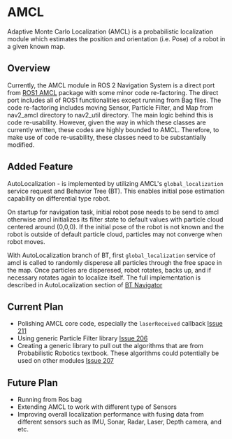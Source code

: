 # AMCL
Adaptive Monte Carlo Localization (AMCL) is a probabilistic localization module which estimates the position and orientation (i.e. Pose) of a robot in a given known map.

## Overview
Currently, the AMCL module in ROS 2 Navigation System is a direct port from [ROS1 AMCL](http://wiki.ros.org/amcl) package with some minor code re-factoring. The direct port includes all of ROS1 functionalities except running from Bag files. The code re-factoring includes moving Sensor, Particle Filter, and Map from nav2_amcl directory to nav2_util directory. The main logic behind this is code re-usability.  However, given the way in which these classes are currently written, these codes are highly bounded to AMCL.  Therefore, to make use of code re-usability, these classes need to be substantially modified.
## Added Feature
AutoLocalization - is implemented by utilizing AMCL's `global_localization` service request and Behavior Tree (BT).  This enables initial pose estimation capability on differential type robot.

On startup for navigation task, initial robot pose needs to be send to amcl otherwise amcl initializes its filter state to default values with particle cloud centered around (0,0,0). If the initial pose of the robot is not known and the robot is outside of default particle cloud, particles may not converge when robot moves.

With AutoLocalization branch of BT, first `global_localization` service of amcl is called to randomly disperese all particles through the free space in the map. Once particles are disperesed, robot rotates, backs up, and if necessary rotates again to localize itself. The full implementation is described in AutoLocalization section of [BT Navigator](https://github.com/ros-planning/navigation2/blob/master/nav2_bt_navigator/README.md)
## Current Plan
* Polishing AMCL core code, especially the `laserReceived` callback [Issue 211](https://github.com/ros-planning/navigation2/issues/211)
* Using generic Particle Filter library [Issue 206](https://github.com/ros-planning/navigation2/issues/206)
* Creating a generic library to pull out the algorithms that are from Probabilistic Robotics textbook.  These algorithms could potentially be used on other modules [Issue 207](https://github.com/ros-planning/navigation2/issues/207)

## Future Plan
* Running from Ros bag 
* Extending AMCL to work with different type of Sensors
* Improving overall localization performance with fusing data from different sensors such as IMU, Sonar, Radar, Laser, Depth camera, and etc.
